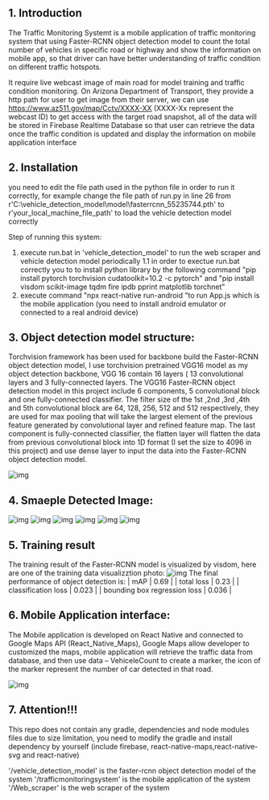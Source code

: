 ## 1. Introduction
The Traffic Monitoring Systemt is a mobile application of traffic monitoring system that using Faster-RCNN object detection model to count the total number of vehicles in specific road or highway and show the information on mobile app, so that driver can have better understanding of traffic condition on different traffic hotspots. 

It require live webcast image of main road for model training and traffic condition monitoring. On Arizona Department of Transport, they provide a http path for user to get image from their server, we can use https://www.az511.gov/map/Cctv/XXXX-XX (XXXX-Xx represent the webcast ID) to get access with the target road snapshot, all of the data will be stored in Firebase Realtime Database so that user can retrieve the data once the traffic condition is updated and display the information on mobile application interface

## 2. Installation
you need to edit the file path used in the python file in order to run it correctly, for example change the file path of run.py in line 26 from r'C:\vehicle_detection_model\model\fasterrcnn_55235744.pth' to r'your_local_machine_file_path' to load the vehicle detection model correctly

Step of running this system:
1. execute run.bat in 'vehicle_detection_model' to run the web scraper and vehicle detection model periodically
	1.1 in order to exectue run.bat correctly you to to install python library by the following command "pip install pytorch torchvision cudatoolkit=10.2 -c pytorch" and "pip install visdom scikit-image tqdm fire ipdb pprint matplotlib torchnet"
2. execute  command "npx react-native run-android "to run App.js which is the mobile application (you need to install android emulator or connected to a real android device)

## 3. Object detection model structure:
Torchvision framework has been used for backbone build the Faster-RCNN object detection model, I use torchvision pretrained VGG16 model as my object detection backbone, VGG 16 contain 16 layers ( 13 convolutional layers and 3 fully-connected layers.
The VGG16 Faster-RCNN object detection model in this project include 6 components, 5 convolutional block  and one fully-connected classifier. The filter size of the 1st ,2nd ,3rd ,4th and  5th convolutional block are 64, 128, 256, 512 and 512 respectively, they are used for max pooling that will take the largest element of the previous feature generated by convolutional layer and refined feature map. The last component is fully-connected classifier, the flatten layer will flatten the data from previous convolutional block into 1D format (I set the size to 4096 in this project) and use dense layer to input the data into the Faster-RCNN object detection model.

![img](imgs/FYP_model_structure.png)


## 4. Smaeple Detected Image:
![img](vehicle_detection_model/imgs/90th_st_detected.jpg)
![img](vehicle_detection_model/imgs/camelback_rd_detected.jpg)
![img](vehicle_detection_model/imgs/glendale_ave_detected.jpg)
![img](vehicle_detection_model/imgs/mcdowell_rd_detected.jpg)
![img](vehicle_detection_model/imgs/northern_ave_detected.jpg)
![img](vehicle_detection_model/imgs/via_de_ventura_detected.jpg)

## 5.  Training result 
The training result of the Faster-RCNN model is visualized by visdom, here are one of the training data visualizztion photo:
![img](imgs/4_cap.png)
The final performance of object detection is:
|              mAP              |     0.69     |
|               total loss              |     0.23     |
|               classification loss              |     0.023     |
|              bounding box regression loss              |     0.036     |

## 6.  Mobile Application interface:
The Mobile application is developed on React Native and connected to Google Maps API (React_Native_Maps), Google Maps allow developer to customized the maps, mobile application will retrieve the traffic data from database, and then use data – VehiceleCount to create a marker, the icon of the marker represent the number of car detected in that road.

![img](imgs/image.jpg)

## 7.  Attention!!!
This repo does not contain any gradle, dependencies and node modules files due to size limitation, you need to modify the gradle and install dependency by yourself (include firebase, react-native-maps,react-native-svg and react-native)

'/vehicle_detection_model' is the faster-rcnn object detection model of the system
'/trafficmonitoringsystem' is the mobile application of the system
'/Web_scraper' is the web scraper of the system

